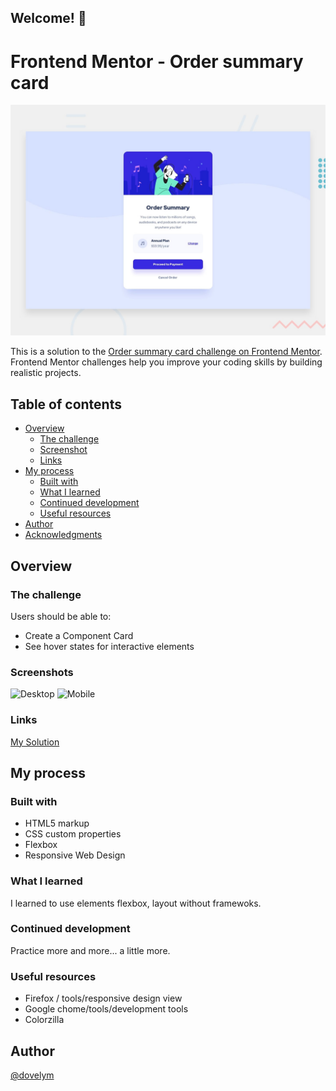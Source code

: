 ## Welcome! 👋

# Frontend Mentor - Order summary card 
![Design preview for order sumary card coding challenge](./design/desktop-preview.jpg)

This is a solution to the [Order summary card challenge on Frontend Mentor](https://www.frontendmentor.io/challenges/order-summary-component-QlPmajDUj). Frontend Mentor challenges help you improve your coding skills by building realistic projects. 

## Table of contents

- [Overview](#overview)
  - [The challenge](#the-challenge)
  - [Screenshot](#screenshot)
  - [Links](#links)
- [My process](#my-process)
  - [Built with](#built-with)
  - [What I learned](#what-i-learned)
  - [Continued development](#continued-development)
  - [Useful resources](#useful-resources)
- [Author](#author)
- [Acknowledgments](#acknowledgments)

## Overview

### The challenge

Users should be able to:

- Create a Component Card 
- See hover states for interactive elements

### Screenshots

![Desktop](https://github.com/dovelym/FEM-order-summary-component/blob/main/screenshots/desktop.png)
![Mobile](https://github.com/dovelym/FEM-order-summary-component/blob/main/screenshots/mobile.png)



### Links

[My Solution](https://dovelym.github.io/FEM-order-summary-component)


## My process

### Built with

- HTML5 markup
- CSS custom properties
- Flexbox
- Responsive Web Design 

### What I learned

I learned to use elements flexbox, layout without framewoks.

### Continued development

 Practice more and more... a little more.

### Useful resources

- Firefox / tools/responsive design view
- Google chome/tools/development tools
- Colorzilla

## Author
[@dovelym](https://github.com/dovelym)

